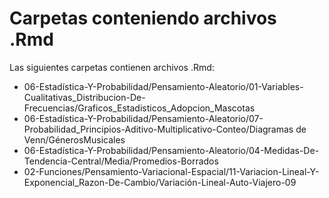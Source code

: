 # Carpetas conteniendo archivos .Rmd

Las siguientes carpetas contienen archivos .Rmd:

- 06-Estadística-Y-Probabilidad/Pensamiento-Aleatorio/01-Variables-Cualitativas_Distribucion-De-Frecuencias/Graficos_Estadisticos_Adopcion_Mascotas
- 06-Estadística-Y-Probabilidad/Pensamiento-Aleatorio/07-Probabilidad_Principios-Aditivo-Multiplicativo-Conteo/Diagramas de Venn/GénerosMusicales
- 06-Estadística-Y-Probabilidad/Pensamiento-Aleatorio/04-Medidas-De-Tendencia-Central/Media/Promedios-Borrados
- 02-Funciones/Pensamiento-Variacional-Espacial/11-Variacion-Lineal-Y-Exponencial_Razon-De-Cambio/Variación-Lineal-Auto-Viajero-09